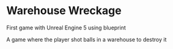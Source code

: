# Warehouse Wreckage
First game with Unreal Engine 5 using blueprint 

A game where the player shot balls in a warehouse to destroy it 
